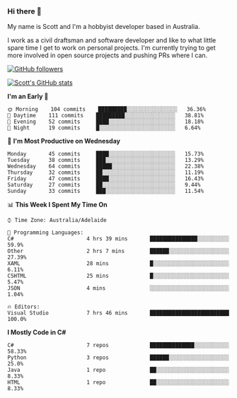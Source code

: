 ### Hi there 👋

My name is Scott and I'm a hobbyist developer based in Australia.

I work as a civil draftsman and software developer and like to what little spare time I get to work on personal projects. I'm currently trying to get more involved in open source projects and pushing PRs where I can. 

[![GitHub followers](https://img.shields.io/github/followers/puppetsw?label=Follow&style=social)](https://github.com/puppetsw?tab=followers)

[![Scott's GitHub stats](https://github-readme-stats.vercel.app/api?username=puppetsw&show_icons=true&theme=dark)](https://github.com/anuraghazra/github-readme-stats)

<!--START_SECTION:waka-->
**I'm an Early 🐤** 

```text
🌞 Morning    104 commits    █████████░░░░░░░░░░░░░░░░   36.36% 
🌆 Daytime    111 commits    █████████░░░░░░░░░░░░░░░░   38.81% 
🌃 Evening    52 commits     ████░░░░░░░░░░░░░░░░░░░░░   18.18% 
🌙 Night      19 commits     █░░░░░░░░░░░░░░░░░░░░░░░░   6.64%

```
📅 **I'm Most Productive on Wednesday** 

```text
Monday       45 commits     ████░░░░░░░░░░░░░░░░░░░░░   15.73% 
Tuesday      38 commits     ███░░░░░░░░░░░░░░░░░░░░░░   13.29% 
Wednesday    64 commits     █████░░░░░░░░░░░░░░░░░░░░   22.38% 
Thursday     32 commits     ██░░░░░░░░░░░░░░░░░░░░░░░   11.19% 
Friday       47 commits     ████░░░░░░░░░░░░░░░░░░░░░   16.43% 
Saturday     27 commits     ██░░░░░░░░░░░░░░░░░░░░░░░   9.44% 
Sunday       33 commits     ███░░░░░░░░░░░░░░░░░░░░░░   11.54%

```


📊 **This Week I Spent My Time On** 

```text
⌚︎ Time Zone: Australia/Adelaide

💬 Programming Languages: 
C#                       4 hrs 39 mins       ███████████████░░░░░░░░░░   59.9% 
Other                    2 hrs 7 mins        ██████░░░░░░░░░░░░░░░░░░░   27.39% 
XAML                     28 mins             █░░░░░░░░░░░░░░░░░░░░░░░░   6.11% 
CSHTML                   25 mins             █░░░░░░░░░░░░░░░░░░░░░░░░   5.47% 
JSON                     4 mins              ░░░░░░░░░░░░░░░░░░░░░░░░░   1.04%

🔥 Editors: 
Visual Studio            7 hrs 46 mins       █████████████████████████   100.0%

```

**I Mostly Code in C#** 

```text
C#                       7 repos             ██████████████░░░░░░░░░░░   58.33% 
Python                   3 repos             ██████░░░░░░░░░░░░░░░░░░░   25.0% 
Java                     1 repo              ██░░░░░░░░░░░░░░░░░░░░░░░   8.33% 
HTML                     1 repo              ██░░░░░░░░░░░░░░░░░░░░░░░   8.33%

```



<!--END_SECTION:waka-->

<!--
**puppetsw/puppetsw** is a ✨ _special_ ✨ repository because its `README.md` (this file) appears on your GitHub profile.

Here are some ideas to get you started:

- 🔭 I’m currently working on ...
- 🌱 I’m currently learning ...
- 👯 I’m looking to collaborate on ...
- 🤔 I’m looking for help with ...
- 💬 Ask me about ...
- 📫 How to reach me: ...
- 😄 Pronouns: ...
- ⚡ Fun fact: ...
-->
